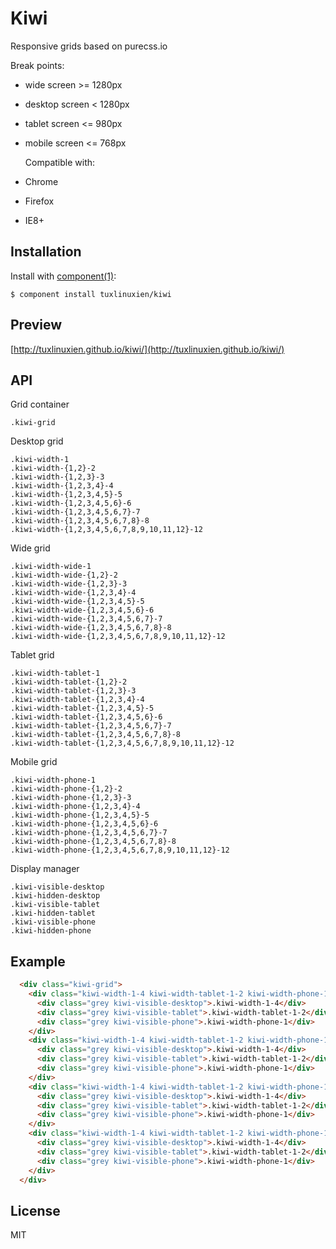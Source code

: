 # Kiwi

  Responsive grids based on purecss.io

  Break points:

* wide screen >= 1280px
* desktop screen < 1280px
* tablet screen <= 980px
* mobile screen <= 768px

  Compatible with:

* Chrome
* Firefox
* IE8+

## Installation

  Install with [component(1)](http://component.io):

    $ component install tuxlinuxien/kiwi

## Preview

  [http://tuxlinuxien.github.io/kiwi/](http://tuxlinuxien.github.io/kiwi/)

## API
  
  Grid container
    
    .kiwi-grid
  
  Desktop grid
  
    .kiwi-width-1
    .kiwi-width-{1,2}-2
    .kiwi-width-{1,2,3}-3
    .kiwi-width-{1,2,3,4}-4
    .kiwi-width-{1,2,3,4,5}-5
    .kiwi-width-{1,2,3,4,5,6}-6
    .kiwi-width-{1,2,3,4,5,6,7}-7
    .kiwi-width-{1,2,3,4,5,6,7,8}-8
    .kiwi-width-{1,2,3,4,5,6,7,8,9,10,11,12}-12

  Wide grid
  
    .kiwi-width-wide-1
    .kiwi-width-wide-{1,2}-2
    .kiwi-width-wide-{1,2,3}-3
    .kiwi-width-wide-{1,2,3,4}-4
    .kiwi-width-wide-{1,2,3,4,5}-5
    .kiwi-width-wide-{1,2,3,4,5,6}-6
    .kiwi-width-wide-{1,2,3,4,5,6,7}-7
    .kiwi-width-wide-{1,2,3,4,5,6,7,8}-8
    .kiwi-width-wide-{1,2,3,4,5,6,7,8,9,10,11,12}-12

  Tablet grid
  
    .kiwi-width-tablet-1
    .kiwi-width-tablet-{1,2}-2
    .kiwi-width-tablet-{1,2,3}-3
    .kiwi-width-tablet-{1,2,3,4}-4
    .kiwi-width-tablet-{1,2,3,4,5}-5
    .kiwi-width-tablet-{1,2,3,4,5,6}-6
    .kiwi-width-tablet-{1,2,3,4,5,6,7}-7
    .kiwi-width-tablet-{1,2,3,4,5,6,7,8}-8
    .kiwi-width-tablet-{1,2,3,4,5,6,7,8,9,10,11,12}-12

  Mobile grid
  
    .kiwi-width-phone-1
    .kiwi-width-phone-{1,2}-2
    .kiwi-width-phone-{1,2,3}-3
    .kiwi-width-phone-{1,2,3,4}-4
    .kiwi-width-phone-{1,2,3,4,5}-5
    .kiwi-width-phone-{1,2,3,4,5,6}-6
    .kiwi-width-phone-{1,2,3,4,5,6,7}-7
    .kiwi-width-phone-{1,2,3,4,5,6,7,8}-8
    .kiwi-width-phone-{1,2,3,4,5,6,7,8,9,10,11,12}-12

  Display manager
  
    .kiwi-visible-desktop
    .kiwi-hidden-desktop
    .kiwi-visible-tablet
    .kiwi-hidden-tablet
    .kiwi-visible-phone
    .kiwi-hidden-phone
       
## Example

```html
  <div class="kiwi-grid">
    <div class="kiwi-width-1-4 kiwi-width-tablet-1-2 kiwi-width-phone-1">
      <div class="grey kiwi-visible-desktop">.kiwi-width-1-4</div>
      <div class="grey kiwi-visible-tablet">.kiwi-width-tablet-1-2</div>
      <div class="grey kiwi-visible-phone">.kiwi-width-phone-1</div>
    </div>
    <div class="kiwi-width-1-4 kiwi-width-tablet-1-2 kiwi-width-phone-1">
      <div class="grey kiwi-visible-desktop">.kiwi-width-1-4</div>
      <div class="grey kiwi-visible-tablet">.kiwi-width-tablet-1-2</div>
      <div class="grey kiwi-visible-phone">.kiwi-width-phone-1</div>
    </div>
    <div class="kiwi-width-1-4 kiwi-width-tablet-1-2 kiwi-width-phone-1">
      <div class="grey kiwi-visible-desktop">.kiwi-width-1-4</div>
      <div class="grey kiwi-visible-tablet">.kiwi-width-tablet-1-2</div>
      <div class="grey kiwi-visible-phone">.kiwi-width-phone-1</div>
    </div>
    <div class="kiwi-width-1-4 kiwi-width-tablet-1-2 kiwi-width-phone-1">
      <div class="grey kiwi-visible-desktop">.kiwi-width-1-4</div>
      <div class="grey kiwi-visible-tablet">.kiwi-width-tablet-1-2</div>
      <div class="grey kiwi-visible-phone">.kiwi-width-phone-1</div>
    </div>
  </div>
```

## License

  MIT
